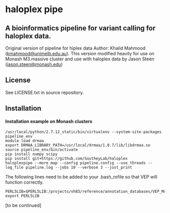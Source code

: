 # haloplex pipe

## A bioinformatics pipeline for variant calling for haloplex data.

Original version of pipeline for hiplex data Author: Khalid Mahmood (kmahmood@unimelb.edu.au).
This version modified heavily for use on Monash M3.massive cluster and use with haloplex data by Jason Steen (jason.steen@monash.edu)

## License

See LICENSE.txt in source repository.

## Installation

#### Installation example on Monash clusters

```
/usr/local/python/2.7.12_static/bin/virtualenv --system-site-packages pipeline_env
module load drmaa
export DRMAA_LIBRARY_PATH=/usr/local/drmaa/1.0.7/lib/libdrmaa.so
source pipeline_env/bin/activate
pip install numpy scipy
pip install git+https://github.com/SoutheyLab/haloplex
haloplexpipe --more map --config pipeline.config --use_threads --log_file pipeline.log --jobs 10 --verbose 3 --just_print
```

The following lines need to be added to your .bash_rofile so that VEP will function correctly.

```
PERL5LIB=$PERL5LIB:/projects/vh83/reference/annotation_databases/VEP_Modules/.vep/Plugins
export PERL5LIB
```


[to be continued]


